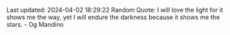 Last updated: 2024-04-02 18:29:22
Random Quote: I will love the light for it shows me the way, yet I will endure the darkness because it shows me the stars. - Og Mandino